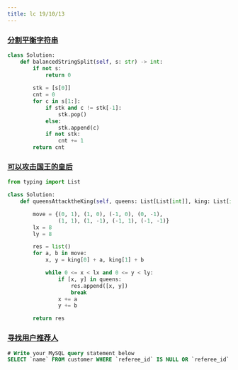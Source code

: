 ```yaml
---
title: lc 19/10/13
---
```


### [分割平衡字符串](https://leetcode-cn.com/contest/weekly-contest-158/problems/split-a-string-in-balanced-strings/)
```python
class Solution:
    def balancedStringSplit(self, s: str) -> int:
        if not s:
            return 0
        
        stk = [s[0]]
        cnt = 0
        for c in s[1:]:
            if stk and c != stk[-1]:
                stk.pop()
            else:
                stk.append(c)
            if not stk:
                cnt += 1
        return cnt
```

### [可以攻击国王的皇后](https://leetcode-cn.com/contest/weekly-contest-158/problems/queens-that-can-attack-the-king/)
```python
from typing import List

class Solution:
    def queensAttacktheKing(self, queens: List[List[int]], king: List[int]) -> List[List[int]]:

        move = {(0, 1), (1, 0), (-1, 0), (0, -1),
                (1, 1), (1, -1), (-1, 1), (-1, -1)}
        lx = 8
        ly = 8

        res = list()
        for a, b in move:
            x, y = king[0] + a, king[1] + b

            while 0 <= x < lx and 0 <= y < ly:
                if [x, y] in queens:
                    res.append([x, y])
                    break
                x += a
                y += b

        return res
```

### [寻找用户推荐人](https://leetcode-cn.com/problems/find-customer-referee/submissions/)
```sql
# Write your MySQL query statement below
SELECT `name` FROM customer WHERE `referee_id` IS NULL OR `referee_id` != 2
```